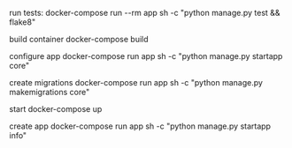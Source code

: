 run tests:
docker-compose run --rm app sh -c "python manage.py test && flake8"

build container
docker-compose build

configure app
docker-compose run app sh -c "python manage.py startapp core"

create migrations
docker-compose run app sh -c "python manage.py makemigrations core"

start
docker-compose up

create app
docker-compose run app sh -c "python manage.py startapp info"
